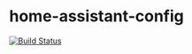 # home-assistant-config
[![Build Status](https://travis-ci.org/Torpus/home-assistant-config.svg?branch=master)](https://travis-ci.org/Torpus/home-assistant-config)
